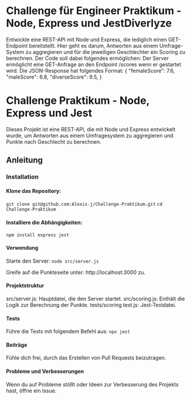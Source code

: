 # Challenge für Engineer Praktikum - Node, Express und JestDiverlyze

Entwickle eine REST-API mit Node und Express, die lediglich einen GET-Endpoint bereitstellt.
Hier geht es darum, Antworten aus einem Umfrage-System zu aggregieren und für die
jeweiligen Geschlechter ein Scoring zu berechnen. Der Code soll dabei folgendes ermöglichen:
Der Server ermöglicht eine GET-Anfrage an den Endpoint /scores wenn er gestartet wird.
Die JSON-Response hat folgendes Format:
{
"femaleScore": 7.6,
"maleScore": 6.8,
"diverseScore": 9.5,
}



# Challenge Praktikum - Node, Express und Jest

Dieses Projekt ist eine REST-API, die mit Node und Express entwickelt wurde,
um Antworten aus einem Umfragesystem zu aggregieren und Punkte nach Geschlecht zu berechnen.

## Anleitung

### Installation
#### Klone das Repository:

  `git clone git@github.com:Alexis-j/Challenge-Praktikum.git`
  `cd Challenge-Praktikum`

#### Installiere die Abhängigkeiten:

  `npm install express jest`

#### Verwendung
Starte den Server:
  `node src/server.js`

Greife auf die Punkteseite unter: http://localhost:3000 zu.


#### Projektstruktur

  src/server.js: Hauptdatei, die den Server startet.
  src/scoring.js: Enthält die Logik zur Berechnung der Punkte.
  tests/scoring.test.js: Jest-Testdatei.

#### Tests
Führe die Tests mit folgendem Befehl aus:
  `npx jest`

#### Beiträge
  Fühle dich frei, durch das Erstellen von Pull Requests beizutragen.

#### Probleme und Verbesserungen
  Wenn du auf Probleme stößt oder Ideen zur Verbesserung des Projekts hast, öffne ein Issue.

